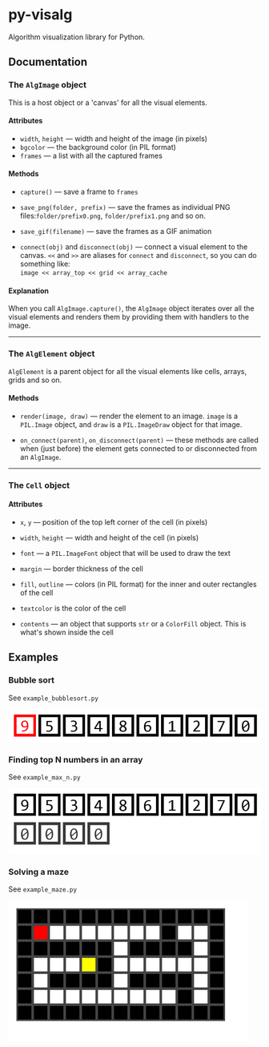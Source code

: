 # py-visalg
Algorithm visualization library for Python.

## Documentation

### The `AlgImage` object

This is a host object or a 'canvas' for all the visual elements.

#### Attributes
* `width`, `height` — width and height of the image (in pixels)
* `bgcolor` — the background color (in PIL format)
* `frames` — a list with all the captured frames

#### Methods
* `capture()` — save a frame to `frames`

* `save_png(folder, prefix)` — save the frames as individual PNG 
files:`folder/prefix0.png`, `folder/prefix1.png` and so on.

* `save_gif(filename)` — save the frames as a GIF animation

* `connect(obj)` and `disconnect(obj)` — connect a visual element to the canvas.
`<<` and `>>` are aliases for `connect` and `disconnect`, so you can do something
like:  
  `image << array_top << grid << array_cache`

#### Explanation
When you call `AlgImage.capture()`, the `AlgImage` object iterates over all the
visual elements and renders them by providing them with handlers to the image.

---

### The `AlgElement` object
`AlgElement` is a parent object for all the visual elements like cells, arrays,
grids and so on. 

#### Methods

* `render(image, draw)` — render the element to an image. `image` is a `PIL.Image`
object, and `draw` is a `PIL.ImageDraw` object for that image.

* `on_connect(parent)`, `on_disconnect(parent)` — these methods are called when
(just before) the element gets connected to or disconnected from an `AlgImage`.

---

### The `Cell` object

#### Attributes

* `x`, `y` — position of the top left corner of the cell (in pixels)
* `width`, `height` — width and height of the cell (in pixels)
* `font` — a `PIL.ImageFont` object that will be used to draw the text   


* `margin` — border thickness of the cell
* `fill`, `outline` — colors (in PIL format) for the inner and outer rectangles of the cell
* `textcolor` is the color of the cell
* `contents` — an object that supports `str` or a `ColorFill` object. This is what's shown inside the cell

## Examples

### Bubble sort
See `example_bubblesort.py`

![Bubble sort](https://github.com/decorator-factory/py-visalg/blob/master/visalg/examples/bubblesort.gif?raw=true)

### Finding top N numbers in an array
See `example_max_n.py`

![Top N numbers](https://github.com/decorator-factory/py-visalg/blob/master/visalg/examples/max_n.gif?raw=true)

### Solving a maze
See `example_maze.py`

![Maze solving](https://github.com/decorator-factory/py-visalg/blob/master/visalg/examples/maze.gif?raw=true)

